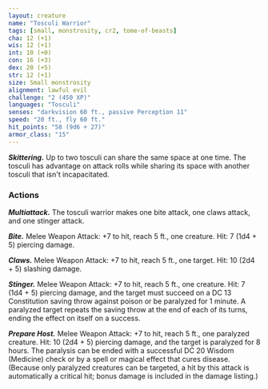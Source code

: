 ```yaml
---
layout: creature
name: "Tosculi Warrior"
tags: [small, monstrosity, cr2, tome-of-beasts]
cha: 12 (+1)
wis: 12 (+1)
int: 10 (+0)
con: 16 (+3)
dex: 20 (+5)
str: 12 (+1)
size: Small monstrosity
alignment: lawful evil
challenge: "2 (450 XP)"
languages: "Tosculi"
senses: "darkvision 60 ft., passive Perception 11"
speed: "20 ft., fly 60 ft."
hit_points: "58 (9d6 + 27)"
armor_class: "15"
---
```


***Skittering.*** Up to two tosculi can share the same space at one time. The tosculi has advantage on attack rolls while sharing its space with another tosculi that isn't incapacitated.

### Actions

***Multiattack.*** The tosculi warrior makes one bite attack, one claws attack, and one stinger attack.

***Bite.*** Melee Weapon Attack: +7 to hit, reach 5 ft., one creature. Hit: 7 (1d4 + 5) piercing damage.

***Claws.*** Melee Weapon Attack: +7 to hit, reach 5 ft., one target. Hit: 10 (2d4 + 5) slashing damage.

***Stinger.*** Melee Weapon Attack: +7 to hit, reach 5 ft., one creature. Hit: 7 (1d4 + 5) piercing damage, and the target must succeed on a DC 13 Constitution saving throw against poison or be paralyzed for 1 minute. A paralyzed target repeats the saving throw at the end of each of its turns, ending the effect on itself on a success.

***Prepare Host.*** Melee Weapon Attack: +7 to hit, reach 5 ft., one paralyzed creature. Hit: 10 (2d4 + 5) piercing damage, and the target is paralyzed for 8 hours. The paralysis can be ended with a successful DC 20 Wisdom (Medicine) check or by a spell or magical effect that cures disease. (Because only paralyzed creatures can be targeted, a hit by this attack is automatically a critical hit; bonus damage is included in the damage listing.)

